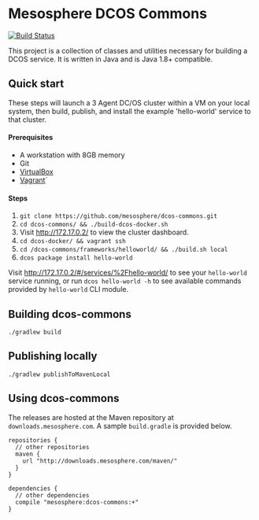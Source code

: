 Mesosphere DCOS Commons
======================

[![Build Status](https://jenkins.mesosphere.com/service/jenkins/buildStatus/icon?job=dcos-commons/infinity-dcos-commons-master)](https://jenkins.mesosphere.com/service/jenkins/job/dcos-commons/job/infinity-dcos-commons-master/)

This project is a collection of classes and utilities necessary for building a DCOS service.  It is written in Java and
is Java 1.8+ compatible. 

Quick start
--------------------------

These steps will launch a 3 Agent DC/OS cluster within a VM on your local system, then build, publish, and install the example 'hello-world' service to that cluster.

#### Prerequisites
 - A workstation with 8GB memory
 - Git
 - [VirtualBox](https://www.virtualbox.org/wiki/Downloads)
 - [Vagrant](https://www.vagrantup.com/downloads.html)`

#### Steps

1. `git clone https://github.com/mesosphere/dcos-commons.git`
2. `cd dcos-commons/ && ./build-dcos-docker.sh`
3. Visit http://172.17.0.2/ to view the cluster dashboard.
4. `cd dcos-docker/ && vagrant ssh`
5. `cd /dcos-commons/frameworks/helloworld/ && ./build.sh local`
6. `dcos package install hello-world`

Visit http://172.17.0.2/#/services/%2Fhello-world/ to see your `hello-world` service running, or run `dcos hello-world -h` to see available commands provided by `hello-world` CLI module.

Building dcos-commons
--------------------------

`./gradlew build`

Publishing locally
--------------------------

`./gradlew publishToMavenLocal`

Using dcos-commons
--------------------------

The releases are hosted at the Maven repository at `downloads.mesosphere.com`. A sample `build.gradle` is provided below.
```
repositories {
  // other repositories
  maven {
    url "http://downloads.mesosphere.com/maven/"
  }
}

dependencies {
  // other dependencies
  compile "mesosphere:dcos-commons:+"
}
```
